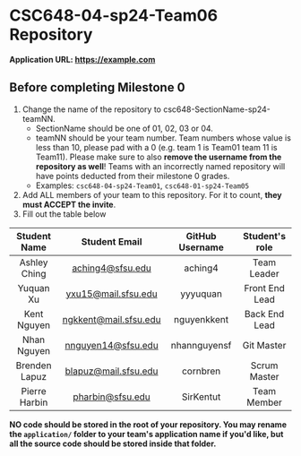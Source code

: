 # CSC648-04-sp24-Team06 Repository

**Application URL: <https://example.com>**

## Before completing Milestone 0

1. Change the name of the repository to csc648-SectionName-sp24-teamNN.
   - SectionName should be one of 01, 02, 03 or 04.
   - teamNN should be your team number. Team numbers whose value is less than
     10, please pad with a 0 (e.g. team 1 is Team01 team 11 is Team11). Please
     make sure to also **remove the username from the repository as well**!
     Teams with an incorrectly named repository will have points deducted from
     their milestone 0 grades.
   - Examples: `csc648-04-sp24-Team01`, `csc648-01-sp24-Team05`
2. Add ALL members of your team to this repository. For it to count, **they must
   ACCEPT the invite**.
3. Fill out the table below

| Student Name  |     Student Email     | GitHub Username | Student's role |
| :-----------: | :-------------------: | :-------------: | :------------: |
| Ashley Ching  |   aching4@sfsu.edu    |     aching4     |  Team Leader   |
|   Yuquan Xu   |  yxu15@mail.sfsu.edu  |    yyyuquan     | Front End Lead |
|  Kent Nguyen  | ngkkent@mail.sfsu.edu |   nguyenkkent   | Back End Lead  |
|  Nhan Nguyen  |  nnguyen14@sfsu.edu   |  nhannguyensf   |   Git Master   |
| Brenden Lapuz | blapuz@mail.sfsu.edu  |    cornbren     |  Scrum Master  |
| Pierre Harbin |   pharbin@sfsu.edu    |    SirKentut    |  Team Member   |

**NO code should be stored in the root of your repository. You may rename the
`application/` folder to your team's application name if you'd like, but all the
source code should be stored inside that folder.**
